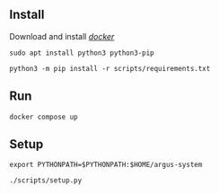 ## Install

Download and install [*docker*](https://docs.docker.com/engine/install/ubuntu/)

```shell
sudo apt install python3 python3-pip

python3 -m pip install -r scripts/requirements.txt
```

## Run

```shell
docker compose up
```

## Setup

```shell
export PYTHONPATH=$PYTHONPATH:$HOME/argus-system

./scripts/setup.py
```